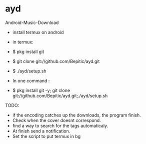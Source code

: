 # ayd
Android-Music-Download
- install termux on android
- in termux:
- $ pkg install git
- $ git clone git://github.com/Bepitic/ayd.git
- $ ./ayd/setup.sh

- In one command :
- $ pkg install git -y; git clone git://github.com/Bepitic/ayd.git;./ayd/setup.sh


TODO:
  - if the encoding catches up the downloads, the program finish.
  - Check when the cover doesnt correspond.
  - find a way to search for the tags automaticaly.
  - At finish send a notification.
  - Set the script to put termux in bg
